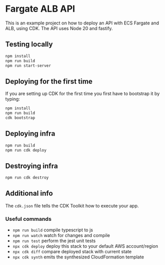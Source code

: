 # Fargate ALB API

This is an example project on how to deploy an API with ECS Fargate and ALB, using CDK.
The API uses Node 20 and fastify.

## Testing locally

```sh
npm install
npm run build
npm run start-server
```

## Deploying for the first time
If you are setting up CDK for the first time you first have to bootstrap it by typing:
```sh
npm install
npm run build
cdk bootstrap
```

## Deploying infra

```sh
npm run build
npm run cdk deploy
```

## Destroying infra

```sh
npm run cdk destroy
```

## Additional info

The `cdk.json` file tells the CDK Toolkit how to execute your app.

### Useful commands

* `npm run build`   compile typescript to js
* `npm run watch`   watch for changes and compile
* `npm run test`    perform the jest unit tests
* `npx cdk deploy`  deploy this stack to your default AWS account/region
* `npx cdk diff`    compare deployed stack with current state
* `npx cdk synth`   emits the synthesized CloudFormation template
